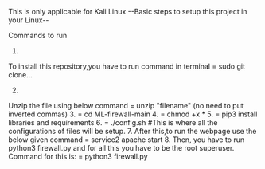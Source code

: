 This is only applicable for Kali Linux
--Basic steps to setup this project in your Linux--

Commands to run 

1.
To install this repository,you have to run command in terminal
= sudo git clone...

2.
Unzip the file using below command
= unzip "filename"     (no need to put inverted commas)
3.
  = cd ML-firewall-main
4.
  = chmod +x *
5.
  = pip3 install libraries and requirements
6.
  = ./config.sh                   #This is where all the configurations of files will be setup.
7.
  After this,to run the webpage use the below given command
= service2 apache start
8.
  Then, you have to run python3 firewall.py and for all this you have to be the root superuser.
Command for this is:
= python3 firewall.py

